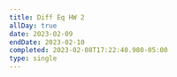 ```yaml
---
title: Diff Eq HW 2
allDay: true
date: 2023-02-09
endDate: 2023-02-10
completed: 2023-02-08T17:22:40.980-05:00
type: single
---
```

